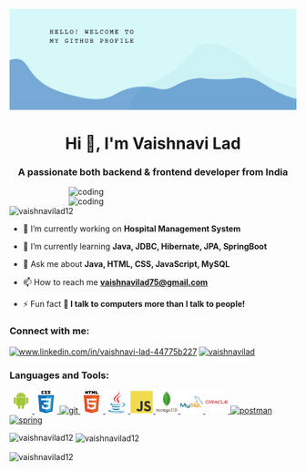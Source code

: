 ![logo](https://github.com/VaishnaviLad12/VaishnaviLad12/blob/main/GitHub%20Banner.png)
<h1 align="center">Hi 👋, I'm Vaishnavi Lad</h1>
<h3 align="center">A passionate both backend & frontend developer from India</h3>
<img align="right" alt="coding" width="400" src="https://github.com/user-attachments/assets/c1074bd8-7615-4561-8d4c-a7b7c57fd2df">

<img align="right" alt="coding" width="400" src="https://www.google.com/imgres?q=animated%20coding%20gif&imgurl=https%3A%2F%2Fi.pinimg.com%2Foriginals%2Fe7%2F26%2Fc7%2Fe726c74ac081eed50feee1433d12c998.gif&imgrefurl=https%3A%2F%2Fwww.pinterest.com%2Fpin%2Fhello-dribbble-by-chlo-chassany--717268678168057748%2F&docid=6zN6nteKRMUD4M&tbnid=tkD88475CNPNmM&vet=12ahUKEwiG7cvT5O-LAxUssVYBHYtOCqMQM3oECB4QAA..i&w=800&h=600&hcb=2&ved=2ahUKEwiG7cvT5O-LAxUssVYBHYtOCqMQM3oECB4QAA">

<p align="left"> <img src="https://komarev.com/ghpvc/?username=vaishnavilad12&label=Profile%20views&color=0e75b6&style=flat" alt="vaishnavilad12" /> </p>

- 🔭 I’m currently working on **Hospital Management System**

- 🌱 I’m currently learning **Java, JDBC, Hibernate, JPA, SpringBoot**

- 💬 Ask me about **Java, HTML, CSS, JavaScript, MySQL**

- 📫 How to reach me **vaishnavilad75@gmail.com**

- ⚡ Fun fact **🤖 I talk to computers more than I talk to people!**

<h3 align="left">Connect with me:</h3>
<p align="left">
<a href="https://linkedin.com/in/www.linkedin.com/in/vaishnavi-lad-44775b227" target="blank"><img align="center" src="https://raw.githubusercontent.com/rahuldkjain/github-profile-readme-generator/master/src/images/icons/Social/linked-in-alt.svg" alt="www.linkedin.com/in/vaishnavi-lad-44775b227" height="30" width="40" /></a>
<a href="https://kaggle.com/vaishnavilad" target="blank"><img align="center" src="https://raw.githubusercontent.com/rahuldkjain/github-profile-readme-generator/master/src/images/icons/Social/kaggle.svg" alt="vaishnavilad" height="30" width="40" /></a>
</p>

<h3 align="left">Languages and Tools:</h3>
<p align="left"> <a href="https://developer.android.com" target="_blank" rel="noreferrer"> <img src="https://raw.githubusercontent.com/devicons/devicon/master/icons/android/android-original-wordmark.svg" alt="android" width="40" height="40"/> </a> <a href="https://www.w3schools.com/css/" target="_blank" rel="noreferrer"> <img src="https://raw.githubusercontent.com/devicons/devicon/master/icons/css3/css3-original-wordmark.svg" alt="css3" width="40" height="40"/> </a> <a href="https://git-scm.com/" target="_blank" rel="noreferrer"> <img src="https://www.vectorlogo.zone/logos/git-scm/git-scm-icon.svg" alt="git" width="40" height="40"/> </a> <a href="https://www.w3.org/html/" target="_blank" rel="noreferrer"> <img src="https://raw.githubusercontent.com/devicons/devicon/master/icons/html5/html5-original-wordmark.svg" alt="html5" width="40" height="40"/> </a> <a href="https://www.java.com" target="_blank" rel="noreferrer"> <img src="https://raw.githubusercontent.com/devicons/devicon/master/icons/java/java-original.svg" alt="java" width="40" height="40"/> </a> <a href="https://developer.mozilla.org/en-US/docs/Web/JavaScript" target="_blank" rel="noreferrer"> <img src="https://raw.githubusercontent.com/devicons/devicon/master/icons/javascript/javascript-original.svg" alt="javascript" width="40" height="40"/> </a> <a href="https://www.mongodb.com/" target="_blank" rel="noreferrer"> <img src="https://raw.githubusercontent.com/devicons/devicon/master/icons/mongodb/mongodb-original-wordmark.svg" alt="mongodb" width="40" height="40"/> </a> <a href="https://www.mysql.com/" target="_blank" rel="noreferrer"> <img src="https://raw.githubusercontent.com/devicons/devicon/master/icons/mysql/mysql-original-wordmark.svg" alt="mysql" width="40" height="40"/> </a> <a href="https://www.oracle.com/" target="_blank" rel="noreferrer"> <img src="https://raw.githubusercontent.com/devicons/devicon/master/icons/oracle/oracle-original.svg" alt="oracle" width="40" height="40"/> </a> <a href="https://postman.com" target="_blank" rel="noreferrer"> <img src="https://www.vectorlogo.zone/logos/getpostman/getpostman-icon.svg" alt="postman" width="40" height="40"/> </a> <a href="https://spring.io/" target="_blank" rel="noreferrer"> <img src="https://www.vectorlogo.zone/logos/springio/springio-icon.svg" alt="spring" width="40" height="40"/> </a> </p>

<p><img align="left" src="https://github-readme-stats.vercel.app/api/top-langs?username=vaishnavilad12&show_icons=true&locale=en&layout=compact" alt="vaishnavilad12" /></p>

<p>&nbsp;<img align="center" src="https://github-readme-stats.vercel.app/api?username=vaishnavilad12&show_icons=true&locale=en" alt="vaishnavilad12" /></p>

<p><img align="center" src="https://github-readme-streak-stats.herokuapp.com/?user=vaishnavilad12&" alt="vaishnavilad12" /></p>

<!--
**VaishnaviLad12/VaishnaviLad12** is a ✨ _special_ ✨ repository because its `README.md` (this file) appears on your GitHub profile.

Here are some ideas to get you started:

- 🔭 I’m currently working on ...
- 🌱 I’m currently learning ...
- 👯 I’m looking to collaborate on ...
- 🤔 I’m looking for help with ...
- 💬 Ask me about ...
- 📫 How to reach me: ...
- 😄 Pronouns: ...
- ⚡ Fun fact: ...
-->

